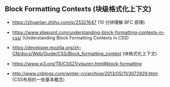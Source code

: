 ## Block Formatting Contexts (块级格式化上下文)

 * https://zhuanlan.zhihu.com/p/25321647 (10 分钟理解 BFC 原理)

 * https://www.sitepoint.com/understanding-block-formatting-contexts-in-css/ (Understanding Block Formatting Contexts in CSS) 
 
 * https://developer.mozilla.org/zh-CN/docs/Web/Guide/CSS/Block_formatting_context (块格式化上下文)
 
 * https://www.w3.org/TR/CSS21/visuren.html#block-formatting
  
 * http://www.cnblogs.com/winter-cn/archive/2013/05/11/3072929.html (CSS布局的一些基本概念)
